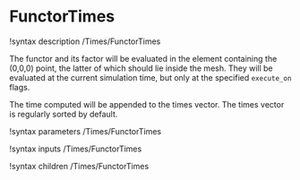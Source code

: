 # FunctorTimes

!syntax description /Times/FunctorTimes

The functor and its factor will be evaluated in the element containing the (0,0,0) point, the latter of which should lie
inside the mesh. They will be evaluated at the current simulation time, but only at the specified
`execute_on` flags.

The time computed will be appended to the times vector. The times vector is regularly sorted by default.

!syntax parameters /Times/FunctorTimes

!syntax inputs /Times/FunctorTimes

!syntax children /Times/FunctorTimes
